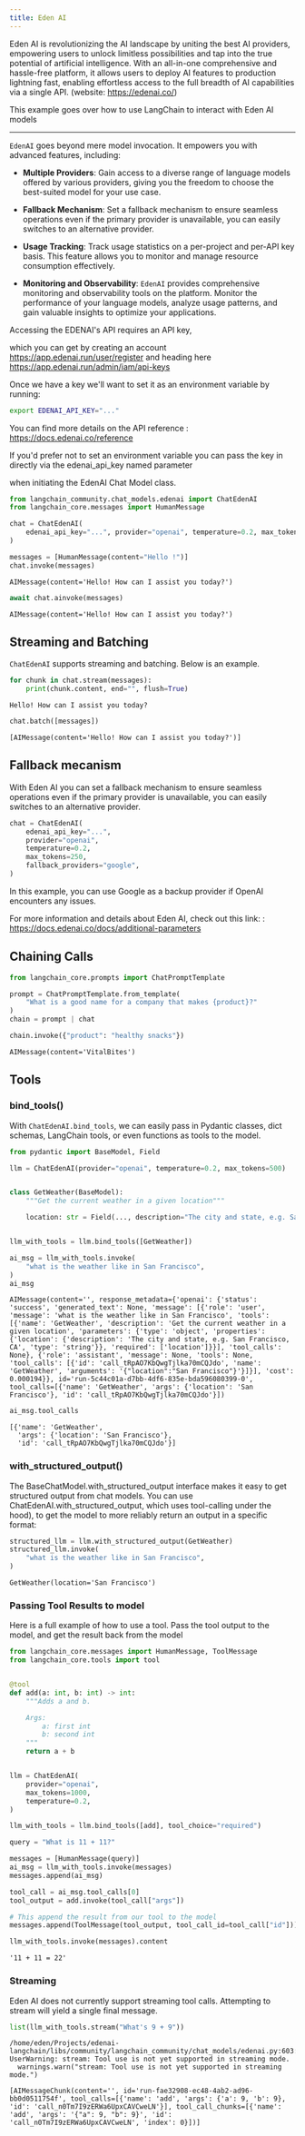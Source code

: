 ```yaml
---
title: Eden AI
---
```


Eden AI is revolutionizing the AI landscape by uniting the best AI providers, empowering users to unlock limitless possibilities and tap into the true potential of artificial intelligence. With an all-in-one comprehensive and hassle-free platform, it allows users to deploy AI features to production lightning fast, enabling effortless access to the full breadth of AI capabilities via a single API. (website: <https://edenai.co/>)

This example goes over how to use LangChain to interact with Eden AI models

-----------------------------------------------------------------------------------

`EdenAI` goes beyond mere model invocation. It empowers you with advanced features, including:

- **Multiple Providers**: Gain access to a diverse range of language models offered by various providers, giving you the freedom to choose the best-suited model for your use case.

- **Fallback Mechanism**: Set a fallback mechanism to ensure seamless operations even if the primary provider is unavailable, you can easily switches to an alternative provider.

- **Usage Tracking**: Track usage statistics on a per-project and per-API key basis. This feature allows you to monitor and manage resource consumption effectively.

- **Monitoring and Observability**: `EdenAI` provides comprehensive monitoring and observability tools on the platform. Monitor the performance of your language models, analyze usage patterns, and gain valuable insights to optimize your applications.

Accessing the EDENAI's API requires an API key,

which you can get by creating an account <https://app.edenai.run/user/register>  and heading here <https://app.edenai.run/admin/iam/api-keys>

Once we have a key we'll want to set it as an environment variable by running:

```bash
export EDENAI_API_KEY="..."
```

You can find more details on the API reference : <https://docs.edenai.co/reference>

If you'd prefer not to set an environment variable you can pass the key in directly via the edenai_api_key named parameter

 when initiating the EdenAI Chat Model class.

```python
from langchain_community.chat_models.edenai import ChatEdenAI
from langchain_core.messages import HumanMessage
```

```python
chat = ChatEdenAI(
    edenai_api_key="...", provider="openai", temperature=0.2, max_tokens=250
)
```

```python
messages = [HumanMessage(content="Hello !")]
chat.invoke(messages)
```

```output
AIMessage(content='Hello! How can I assist you today?')
```

```python
await chat.ainvoke(messages)
```

```output
AIMessage(content='Hello! How can I assist you today?')
```

## Streaming and Batching

`ChatEdenAI` supports streaming and batching. Below is an example.

```python
for chunk in chat.stream(messages):
    print(chunk.content, end="", flush=True)
```

```output
Hello! How can I assist you today?
```

```python
chat.batch([messages])
```

```output
[AIMessage(content='Hello! How can I assist you today?')]
```

## Fallback mecanism

With Eden AI you can set a fallback mechanism to ensure seamless operations even if the primary provider is unavailable, you can easily switches to an alternative provider.

```python
chat = ChatEdenAI(
    edenai_api_key="...",
    provider="openai",
    temperature=0.2,
    max_tokens=250,
    fallback_providers="google",
)
```

In this example, you can use Google as a backup provider if OpenAI encounters any issues.

For more information and details about Eden AI, check out this link: : <https://docs.edenai.co/docs/additional-parameters>

## Chaining Calls

```python
from langchain_core.prompts import ChatPromptTemplate

prompt = ChatPromptTemplate.from_template(
    "What is a good name for a company that makes {product}?"
)
chain = prompt | chat
```

```python
chain.invoke({"product": "healthy snacks"})
```

```output
AIMessage(content='VitalBites')
```

## Tools

### bind_tools()

With `ChatEdenAI.bind_tools`, we can easily pass in Pydantic classes, dict schemas, LangChain tools, or even functions as tools to the model.

```python
from pydantic import BaseModel, Field

llm = ChatEdenAI(provider="openai", temperature=0.2, max_tokens=500)


class GetWeather(BaseModel):
    """Get the current weather in a given location"""

    location: str = Field(..., description="The city and state, e.g. San Francisco, CA")


llm_with_tools = llm.bind_tools([GetWeather])
```

```python
ai_msg = llm_with_tools.invoke(
    "what is the weather like in San Francisco",
)
ai_msg
```

```output
AIMessage(content='', response_metadata={'openai': {'status': 'success', 'generated_text': None, 'message': [{'role': 'user', 'message': 'what is the weather like in San Francisco', 'tools': [{'name': 'GetWeather', 'description': 'Get the current weather in a given location', 'parameters': {'type': 'object', 'properties': {'location': {'description': 'The city and state, e.g. San Francisco, CA', 'type': 'string'}}, 'required': ['location']}}], 'tool_calls': None}, {'role': 'assistant', 'message': None, 'tools': None, 'tool_calls': [{'id': 'call_tRpAO7KbQwgTjlka70mCQJdo', 'name': 'GetWeather', 'arguments': '{"location":"San Francisco"}'}]}], 'cost': 0.000194}}, id='run-5c44c01a-d7bb-4df6-835e-bda596080399-0', tool_calls=[{'name': 'GetWeather', 'args': {'location': 'San Francisco'}, 'id': 'call_tRpAO7KbQwgTjlka70mCQJdo'}])
```

```python
ai_msg.tool_calls
```

```output
[{'name': 'GetWeather',
  'args': {'location': 'San Francisco'},
  'id': 'call_tRpAO7KbQwgTjlka70mCQJdo'}]
```

### with_structured_output()

The BaseChatModel.with_structured_output interface makes it easy to get structured output from chat models. You can use ChatEdenAI.with_structured_output, which uses tool-calling under the hood), to get the model to more reliably return an output in a specific format:

```python
structured_llm = llm.with_structured_output(GetWeather)
structured_llm.invoke(
    "what is the weather like in San Francisco",
)
```

```output
GetWeather(location='San Francisco')
```

### Passing Tool Results to model

Here is a full example of how to use a tool. Pass the tool output to the model, and get the result back from the model

```python
from langchain_core.messages import HumanMessage, ToolMessage
from langchain_core.tools import tool


@tool
def add(a: int, b: int) -> int:
    """Adds a and b.

    Args:
        a: first int
        b: second int
    """
    return a + b


llm = ChatEdenAI(
    provider="openai",
    max_tokens=1000,
    temperature=0.2,
)

llm_with_tools = llm.bind_tools([add], tool_choice="required")

query = "What is 11 + 11?"

messages = [HumanMessage(query)]
ai_msg = llm_with_tools.invoke(messages)
messages.append(ai_msg)

tool_call = ai_msg.tool_calls[0]
tool_output = add.invoke(tool_call["args"])

# This append the result from our tool to the model
messages.append(ToolMessage(tool_output, tool_call_id=tool_call["id"]))

llm_with_tools.invoke(messages).content
```

```output
'11 + 11 = 22'
```

### Streaming

Eden AI does not currently support streaming tool calls. Attempting to stream will yield a single final message.

```python
list(llm_with_tools.stream("What's 9 + 9"))
```

```output
/home/eden/Projects/edenai-langchain/libs/community/langchain_community/chat_models/edenai.py:603: UserWarning: stream: Tool use is not yet supported in streaming mode.
  warnings.warn("stream: Tool use is not yet supported in streaming mode.")
```

```output
[AIMessageChunk(content='', id='run-fae32908-ec48-4ab2-ad96-bb0d0511754f', tool_calls=[{'name': 'add', 'args': {'a': 9, 'b': 9}, 'id': 'call_n0Tm7I9zERWa6UpxCAVCweLN'}], tool_call_chunks=[{'name': 'add', 'args': '{"a": 9, "b": 9}', 'id': 'call_n0Tm7I9zERWa6UpxCAVCweLN', 'index': 0}])]
```
